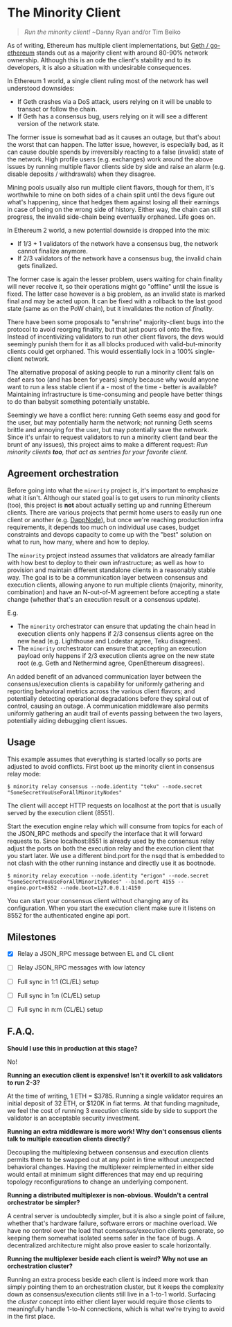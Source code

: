 # The Minority Client

> *Run the minority client!* ~Danny Ryan and/or Tim Beiko

As of writing, Ethereum has multiple client implementations, but [Geth / go-ethereum](https://github.com/ethereum/go-ethereum) stands out as a majority client with around 80-90% network ownership. Although this is an ode the client's stability and to its developers, it is also a situation with undesirable consequences.

In Ethereum 1 world, a single client ruling most of the network has well understood downsides:

- If Geth crashes via a DoS attack, users relying on it will be unable to transact or follow the chain.
- If Geth has a consensus bug, users relying on it will see a different version of the network state.

The former issue is somewhat bad as it causes an outage, but that's about the worst that can happen. The latter issue, however, is especially bad, as it can cause double spends by irreversibly reacting to a false (invalid) state of the network.  High profile users (e.g. exchanges) work around the above issues by running multiple flavor clients side by side and raise an alarm (e.g. disable deposits / withdrawals) when they disagree.

Mining pools usually also run multiple client flavors, though for them, it's worthwhile to mine on both sides of a chain split until the devs figure out what's happening, since that hedges them against losing all their earnings in case of being on the wrong side of history. Either way, the chain can still progress, the invalid side-chain being eventually orphaned. Life goes on.

In Ethereum 2 world, a new potential downside is dropped into the mix:

- If 1/3 + 1 validators of the network have a consensus bug, the network cannot finalize anymore.
- If 2/3 validators of the network have a consensus bug, the invalid chain gets finalized.

The former case is again the lesser problem, users waiting for chain finality will never receive it, so their operations might go "offline" until the issue is fixed. The latter case however is a big problem, as an invalid state is marked final and may be acted upon. It can be fixed with a rollback to the last good state (same as on the PoW chain), but it invalidates the notion of *finality*.

There have been some proposals to "enshrine" majority-client bugs into the protocol to avoid reorging finality, but that just pours oil onto the fire. Instead of incentivizing validators to run other client flavors, the devs would seemingly punish them for it as all blocks produced with valid-but-minority clients could get orphaned. This would essentially lock in a 100% single-client network.

The alternative proposal of asking people to run a minority client falls on deaf ears too (and has been for years) simply because why would anyone want to run a less stable client if a - most of the time - better is available? Maintaining infrastructure is time-consuming and people have better things to do than babysit something potentially unstable.

Seemingly we have a conflict here: running Geth seems easy and good for the user, but may potentially harm the network; not running Geth seems brittle and annoying for the user, but may potentially save the network. Since it's unfair to request validators to run a minority client (and bear the brunt of any issues), this project aims to make a different request: *Run minority clients **too**, that act as sentries for your favorite client*.

## Agreement orchestration

Before going into what the `minority` project is, it's important to emphasize what it isn't. Although our stated goal is to get users to run minority clients (too), this project is **not** about actually setting up and running Ethereum clients. There are various projects that permit home users to easily run one client or another (e.g. [DappNode](https://dappnode.io/)), but once we're reaching production infra requirements, it depends too much on individual use cases, budget constraints and devops capacity to come up with the "best" solution on what to run, how many, where and how to deploy.

The `minority` project instead assumes that validators are already familiar with how best to deploy to their own infrastructure; as well as how to provision and maintain different standalone clients in a reasonably stable way. The goal is to be a communication layer between consensus and execution clients, allowing anyone to run multiple clients (majority, minority, combination) and have an N-out-of-M agreement before accepting a state change (whether that's an execution result or a consensus update). 

E.g.

- The `minority` orchestrator can ensure that updating the chain head in execution clients only happens if 2/3 consensus clients agree on the new head (e.g. Lighthouse and Lodestar agree, Teku disagrees).
- The `minority` orchestrator can ensure that accepting an execution payload only happens if 2/3 execution clients agree on the new state root (e.g. Geth and Nethermind agree, OpenEthereum disagrees).

An added benefit of an advanced communication layer between the consensus/execution clients is capability for uniformly gathering and reporting behavioral metrics across the various client flavors; and potentially detecting operational degradations before they spiral out of control, causing an outage. A communication middleware also permits uniformly gathering an audit trail of events passing between the two layers, potentially aiding debugging client issues. 

## Usage

This example assumes that everything is started locally so ports are adjusted to avoid conflicts.
First boot up the minority client in consensus relay mode:

```
$ minority relay consensus --node.identity "teku" --node.secret "SomeSecretYouUseForAllMinorityNodes" 
```

The client will accept HTTP requests on localhost at the port that is usually served by the execution client (8551).

Start the execution engine relay which will consume from topics for each of the JSON_RPC methods and specify the interface that it will forward requests to. Since localhost:8551 is already used by the consensus relay adjust the ports on both the execution relay and the execution client that you start later. We use a different bind.port for the nsqd that is embedded to not clash with the other running instance and directly use it as bootnode.

```
$ minority relay execution --node.identity "erigon" --node.secret "SomeSecretYouUseForAllMinorityNodes" --bind.port 4155 --engine.port=8552 --node.boot=127.0.0.1:4150
```
You can start your consensus client without changing any of its configuration. When you start the execution client make sure it listens on 8552 for the authenticated engine api port.

## Milestones

- [x] Relay a JSON_RPC message between EL and CL client
- [ ] Relay JSON_RPC messages with low latency
- [ ] Full sync in 1:1 (CL/EL) setup
- [ ] Full sync in 1:n (CL/EL) setup
- [ ] Full sync in n:m (CL/EL) setup
  

## F.A.Q.
**Should I use this in production at this stage?**

No!

**Running an execution client is expensive! Isn't it overkill to ask validators to run 2-3?**

At the time of writing, 1 ETH = $3785. Running a single validator requires an initial deposit of 32 ETH, or $120K in fiat terms. At that funding magnitude, we feel the cost of running 3 execution clients side by side to support the validator is an acceptable security investment.

**Running an extra middleware is more work! Why don't consensus clients talk to multiple execution clients directly?**

Decoupling the multiplexing between consensus and execution clients permits them to be swapped out at any point in time without unexpected behavioral changes. Having the multiplexer reimplemented in either side would entail at minimum slight differences that may end up requiring topology reconfigurations to change an underlying component.

**Running a distributed multiplexer is non-obvious. Wouldn't a central orchestrator be simpler?**

A central server is undoubtedly simpler, but it is also a single point of failure, whether that's hardware failure, software errors or machine overload. We have no control over the load that consensus/execution clients generate, so keeping them somewhat isolated seems safer in the face of bugs. A decentralized architecture might also prove easier to scale horizontally.

**Running the multiplexer beside each client is weird? Why not use an orchestration cluster?**

Running an extra process beside each client is indeed more work than simply pointing them to an orchestration cluster, but it keeps the complexity down as consensus/execution clients still live in a 1-to-1 world. Surfacing the *cluster* concept into either client layer would require those clients to meaningfully handle 1-to-N connections, which is what we're trying to avoid in the first place.  